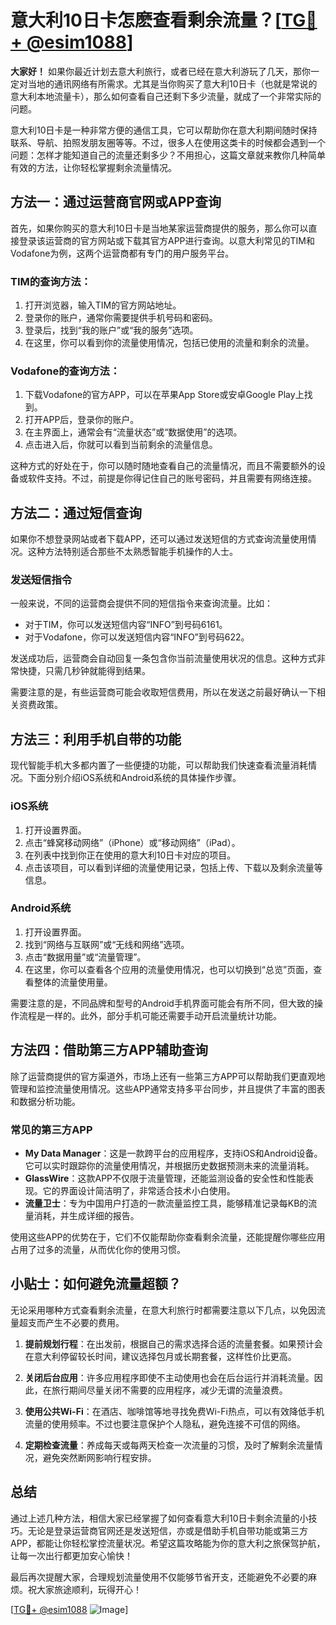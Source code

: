 # 意大利10日卡怎麽查看剩余流量？[[TG💪+ @esim1088](https://t.me/s/esim1088)]

**大家好！** 如果你最近计划去意大利旅行，或者已经在意大利游玩了几天，那你一定对当地的通讯网络有所需求。尤其是当你购买了意大利10日卡（也就是常说的意大利本地流量卡），那么如何查看自己还剩下多少流量，就成了一个非常实际的问题。

意大利10日卡是一种非常方便的通信工具，它可以帮助你在意大利期间随时保持联系、导航、拍照发朋友圈等等。不过，很多人在使用这类卡的时候都会遇到一个问题：怎样才能知道自己的流量还剩多少？不用担心，这篇文章就来教你几种简单有效的方法，让你轻松掌握剩余流量情况。

## 方法一：通过运营商官网或APP查询

首先，如果你购买的意大利10日卡是当地某家运营商提供的服务，那么你可以直接登录该运营商的官方网站或下载其官方APP进行查询。以意大利常见的TIM和Vodafone为例，这两个运营商都有专门的用户服务平台。

### TIM的查询方法：
1. 打开浏览器，输入TIM的官方网站地址。
2. 登录你的账户，通常你需要提供手机号码和密码。
3. 登录后，找到“我的账户”或“我的服务”选项。
4. 在这里，你可以看到你的流量使用情况，包括已使用的流量和剩余的流量。

### Vodafone的查询方法：
1. 下载Vodafone的官方APP，可以在苹果App Store或安卓Google Play上找到。
2. 打开APP后，登录你的账户。
3. 在主界面上，通常会有“流量状态”或“数据使用”的选项。
4. 点击进入后，你就可以看到当前剩余的流量信息。

这种方式的好处在于，你可以随时随地查看自己的流量情况，而且不需要额外的设备或软件支持。不过，前提是你得记住自己的账号密码，并且需要有网络连接。

## 方法二：通过短信查询

如果你不想登录网站或者下载APP，还可以通过发送短信的方式查询流量使用情况。这种方法特别适合那些不太熟悉智能手机操作的人士。

### 发送短信指令
一般来说，不同的运营商会提供不同的短信指令来查询流量。比如：

- 对于TIM，你可以发送短信内容“INFO”到号码6161。
- 对于Vodafone，你可以发送短信内容“INFO”到号码622。

发送成功后，运营商会自动回复一条包含你当前流量使用状况的信息。这种方式非常快捷，只需几秒钟就能得到结果。

需要注意的是，有些运营商可能会收取短信费用，所以在发送之前最好确认一下相关资费政策。

## 方法三：利用手机自带的功能

现代智能手机大多都内置了一些便捷的功能，可以帮助我们快速查看流量消耗情况。下面分别介绍iOS系统和Android系统的具体操作步骤。

### iOS系统
1. 打开设置界面。
2. 点击“蜂窝移动网络”（iPhone）或“移动网络”（iPad）。
3. 在列表中找到你正在使用的意大利10日卡对应的项目。
4. 点击该项目，可以看到详细的流量使用记录，包括上传、下载以及剩余流量等信息。

### Android系统
1. 打开设置界面。
2. 找到“网络与互联网”或“无线和网络”选项。
3. 点击“数据用量”或“流量管理”。
4. 在这里，你可以查看各个应用的流量使用情况，也可以切换到“总览”页面，查看整体的流量使用量。

需要注意的是，不同品牌和型号的Android手机界面可能会有所不同，但大致的操作流程是一样的。此外，部分手机可能还需要手动开启流量统计功能。

## 方法四：借助第三方APP辅助查询

除了运营商提供的官方渠道外，市场上还有一些第三方APP可以帮助我们更直观地管理和监控流量使用情况。这些APP通常支持多平台同步，并且提供了丰富的图表和数据分析功能。

### 常见的第三方APP
- **My Data Manager**：这是一款跨平台的应用程序，支持iOS和Android设备。它可以实时跟踪你的流量使用情况，并根据历史数据预测未来的流量消耗。
- **GlassWire**：这款APP不仅限于流量管理，还能监测设备的安全性和性能表现。它的界面设计简洁明了，非常适合技术小白使用。
- **流量卫士**：专为中国用户打造的一款流量监控工具，能够精准记录每KB的流量消耗，并生成详细的报告。

使用这些APP的优势在于，它们不仅能帮助你查看剩余流量，还能提醒你哪些应用占用了过多的流量，从而优化你的使用习惯。

## 小贴士：如何避免流量超额？

无论采用哪种方式查看剩余流量，在意大利旅行时都需要注意以下几点，以免因流量超支而产生不必要的费用。

1. **提前规划行程**：在出发前，根据自己的需求选择合适的流量套餐。如果预计会在意大利停留较长时间，建议选择包月或长期套餐，这样性价比更高。
   
2. **关闭后台应用**：许多应用程序即使不主动使用也会在后台运行并消耗流量。因此，在旅行期间尽量关闭不需要的应用程序，减少无谓的流量浪费。

3. **使用公共Wi-Fi**：在酒店、咖啡馆等地寻找免费Wi-Fi热点，可以有效降低手机流量的使用频率。不过也要注意保护个人隐私，避免连接不可信的网络。

4. **定期检查流量**：养成每天或每两天检查一次流量的习惯，及时了解剩余流量情况，避免突然断网影响行程安排。

## 总结

通过上述几种方法，相信大家已经掌握了如何查看意大利10日卡剩余流量的小技巧。无论是登录运营商官网还是发送短信，亦或是借助手机自带功能或第三方APP，都能让你轻松掌控流量状况。希望这篇攻略能为你的意大利之旅保驾护航，让每一次出行都更加安心愉快！

最后再次提醒大家，合理规划流量使用不仅能够节省开支，还能避免不必要的麻烦。祝大家旅途顺利，玩得开心！

[[TG💪+ @esim1088](https://t.me/s/esim1088) ![Image](https://i.postimg.cc/4NQfJmqS/Snipaste-2025-05-13-00-14-12.png)]